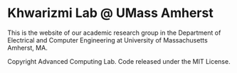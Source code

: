 # Khwarizmi Lab @ UMass Amherst

This is the website of our academic research group in the Department of Electrical and Computer Engineering at University of Massachusetts Amherst, MA.

Copyright Advanced Computing Lab. Code released under the MIT License.
